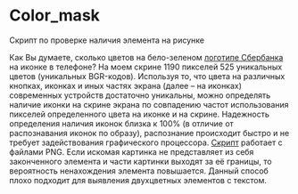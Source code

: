 # Color_mask
Скрипт по проверке наличия элемента на рисунке

Как Вы думаете, сколько цветов на бело-зеленом [логотипе Сбербанка]([https://github.com/MaximAleksandrovich/securities_trading/blob/main/Priceparsing_to_Update.py](https://github.com/MaximAleksandrovich/Color_mask/blob/main/part2.png)) на иконке в телефоне? На моем скрине 1190 пикселей 525 уникальных цветов (уникальных BGR-кодов). Используя то, что цвета на различных кнопках, иконках и иных частях экрана (далее – на иконках) современных устройств достаточно уникальны, можно определять наличие иконки на скрине экрана по совпадению частот использования пикселей определенного цвета на иконке и на скрине. Надежность определения наличия иконок близка к 100% (в отличие от распознавания иконок по образу), распознание происходит быстро и не требует задействования графического процессора.
[Скрипт]([https://github.com/MaximAleksandrovich/securities_trading/blob/main/Priceparsing_to_Update.py](https://github.com/MaximAleksandrovich/Color_mask/blob/main/Mask.py)) работает с файлами PNG.
Если искомая картинка не представляет из себя законченного элемента и части картинки выходят за её границы, то вероятность ненахождения элемента повышается.
Данный способ плохо подходит для выявления двухцветных элементов с текстом.

